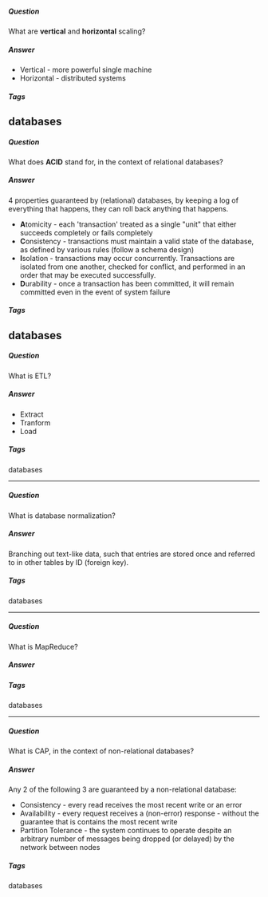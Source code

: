 ##### Question
What are **vertical** and **horizontal** scaling?

##### Answer
* Vertical - more powerful single machine
* Horizontal - distributed systems

##### Tags
databases
---

##### Question
What does **ACID** stand for, in the context of relational databases?

##### Answer
4 properties guaranteed by (relational) databases, by keeping a log of everything that happens, they can roll back anything that happens.

* **A**tomicity - each 'transaction' treated as a single "unit" that either succeeds completely or fails completely
* **C**onsistency - transactions must maintain a valid state of the database, as defined by various rules (follow a schema design)
* **I**solation - transactions may occur concurrently. Transactions are isolated from one another, checked for conflict, and performed in an order that may be executed successfully. 
* **D**urability - once a transaction has been committed, it will remain committed even in the event of system failure

##### Tags
databases
---

##### Question
What is ETL?

##### Answer
* Extract
* Tranform
* Load

##### Tags
databases

---

##### Question
What is database normalization?

##### Answer
Branching out text-like data, such that entries are stored once and referred to in other tables by ID (foreign key). 

##### Tags
databases

---

##### Question
What is MapReduce?

##### Answer

##### Tags
databases

---

##### Question
What is CAP, in the context of non-relational databases?

##### Answer
Any 2 of the following 3 are guaranteed by a non-relational database:

* Consistency - every read receives the most recent write or an error
* Availability - every request receives a (non-error) response - without the guarantee that is contains the most recent write
* Partition Tolerance - the system continues to operate despite an arbitrary number of messages being dropped (or delayed) by the network between nodes

##### Tags
databases
